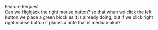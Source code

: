 <div class="tag-center">
    <span class="tag feature">Feature Request</span>
</div>
Can we Highjack the right mouse button? so that when we click the left button we place a green block as it is already doing, but if we click right right mouse button it places a note that is medium blue?

